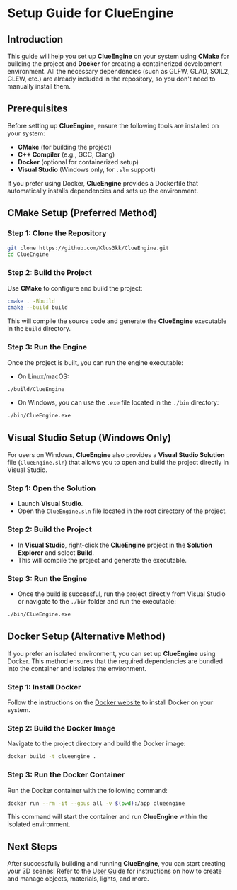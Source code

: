 # Setup Guide for ClueEngine

## Introduction

This guide will help you set up **ClueEngine** on your system using **CMake** for building the project and **Docker** for creating a containerized development environment. All the necessary dependencies (such as GLFW, GLAD, SOIL2, GLEW, etc.) are already included in the repository, so you don't need to manually install them.

## Prerequisites

Before setting up **ClueEngine**, ensure the following tools are installed on your system:

- **CMake** (for building the project)
- **C++ Compiler** (e.g., GCC, Clang)
- **Docker** (optional for containerized setup)
- **Visual Studio** (Windows only, for `.sln` support)

If you prefer using Docker, **ClueEngine** provides a Dockerfile that automatically installs dependencies and sets up the environment.

## CMake Setup (Preferred Method)

### Step 1: Clone the Repository

```bash
git clone https://github.com/Klus3kk/ClueEngine.git
cd ClueEngine
```

### Step 2: Build the Project

Use **CMake** to configure and build the project:

```bash
cmake . -Bbuild
cmake --build build
```

This will compile the source code and generate the **ClueEngine** executable in the `build` directory.

### Step 3: Run the Engine

Once the project is built, you can run the engine executable:

- On Linux/macOS:

```bash
./build/ClueEngine
```

- On Windows, you can use the `.exe` file located in the `./bin` directory:

```bash
./bin/ClueEngine.exe
```

## Visual Studio Setup (Windows Only)

For users on Windows, **ClueEngine** also provides a **Visual Studio Solution** file (`ClueEngine.sln`) that allows you to open and build the project directly in Visual Studio.

### Step 1: Open the Solution

- Launch **Visual Studio**.
- Open the `ClueEngine.sln` file located in the root directory of the project.

### Step 2: Build the Project

- In **Visual Studio**, right-click the **ClueEngine** project in the **Solution Explorer** and select **Build**.
- This will compile the project and generate the executable.

### Step 3: Run the Engine

- Once the build is successful, run the project directly from Visual Studio or navigate to the `./bin` folder and run the executable:

```bash
./bin/ClueEngine.exe
```

## Docker Setup (Alternative Method)

If you prefer an isolated environment, you can set up **ClueEngine** using Docker. This method ensures that the required dependencies are bundled into the container and isolates the environment.

### Step 1: Install Docker

Follow the instructions on the [Docker website](https://docs.docker.com/get-docker/) to install Docker on your system.

### Step 2: Build the Docker Image

Navigate to the project directory and build the Docker image:

```bash
docker build -t clueengine .
```

### Step 3: Run the Docker Container

Run the Docker container with the following command:

```bash
docker run --rm -it --gpus all -v $(pwd):/app clueengine
```

This command will start the container and run **ClueEngine** within the isolated environment.

## Next Steps

After successfully building and running **ClueEngine**, you can start creating your 3D scenes! Refer to the [User Guide](docs/UserGuide.md) for instructions on how to create and manage objects, materials, lights, and more.
